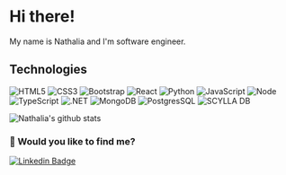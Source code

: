 # Hi there!
My name is Nathalia and I'm software engineer.

## Technologies
![HTML5](https://img.shields.io/badge/-HTML5-E34F26?style=flat-square&logo=html5&logoColor=white) ![CSS3](https://img.shields.io/badge/-CSS3-1572B6?style=flat-square&logo=css3)  ![Bootstrap](https://img.shields.io/badge/-Bootstrap-563D7C?style=flat-square&logo=bootstrap) ![React](https://img.shields.io/badge/-ReactJs-black?style=flat-square&logo=react) ![Python](https://img.shields.io/badge/-Python-black?style=flat-square&logo=python) ![JavaScript](https://img.shields.io/badge/-JavaScript-black?style=flat-square&logo=javascript) ![Node](https://img.shields.io/badge/-NodeJS-green?style=flat-square&logo=node.js&logoColor=white) ![TypeScript](https://img.shields.io/badge/-TypeScript-black?style=flat-square&logo=typescript) ![.NET](https://img.shields.io/badge/-.NET-purple?style=flat-square&logo=.net&logoColor=white) ![MongoDB](https://img.shields.io/badge/-MongoDB-white?style=flat-square&logo=mongodb) ![PostgresSQL](https://img.shields.io/badge/-PostgreSQL-informational?style=flat-square&logo=PostgreSQL) ![SCYLLA DB](https://img.shields.io/badge/-ScyllaDB-blue?style=flat-square&logo=scylladb) 

![Nathalia's github stats](https://github-readme-stats.vercel.app/api?username=nathaliaspinula&count_private=true&show_icons=true&theme=buefy&hide=prs,issues,contribs)

### 📌 Would you like to find me?

[![Linkedin Badge](https://img.shields.io/badge/-LinkedIn-blue?style=flat-square&logo=Linkedin&logoColor=white&link=https://www.linkedin.com/in/nathaliaspinula)](https://www.linkedin.com/in/nathaliaspinula)
